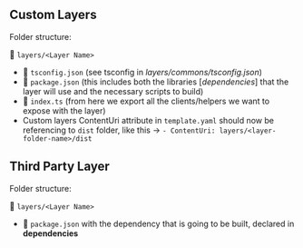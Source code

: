 ## Custom Layers

Folder structure:

📁 `layers/<Layer Name>`

- 📄 `tsconfig.json` (see tsconfig in _layers/commons/tsconfig.json_)
- 📄 `package.json` (this includes both the libraries [*dependencies*] that the layer will use and the necessary scripts to build)
- 📄 `index.ts` (from here we export all the clients/helpers we want to expose with the layer)
- Custom layers ContentUri attribute in `template.yaml` should now be referencing to `dist` folder, like this -> `- ContentUri: layers/<layer-folder-name>/dist`

## Third Party Layer

Folder structure:

📁 `layers/<Layer Name>`

- 📄 `package.json` with the dependency that is going to be built, declared in **dependencies**
